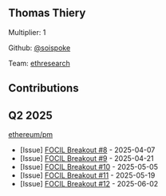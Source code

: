 
## Thomas Thiery
Multiplier: 1

Github: [@soispoke](https://github.com/soispoke)

Team: [ethresearch](https://ethresear.ch/u/soispoke/summary/)

## Contributions

## Q2 2025

[ethereum/pm](https://github.com/ethereum/pm)
* [Issue] [FOCIL Breakout #8](https://github.com/ethereum/pm/issues/1435) - 2025-04-07
* [Issue] [FOCIL Breakout #9](https://github.com/ethereum/pm/issues/1493) - 2025-04-21
* [Issue] [FOCIL Breakout #10](https://github.com/ethereum/pm/issues/1523) - 2025-05-05
* [Issue] [FOCIL Breakout #11](https://github.com/ethereum/pm/issues/1551) - 2025-05-19
* [Issue] [FOCIL Breakout #12](https://github.com/ethereum/pm/issues/1564) - 2025-06-02
